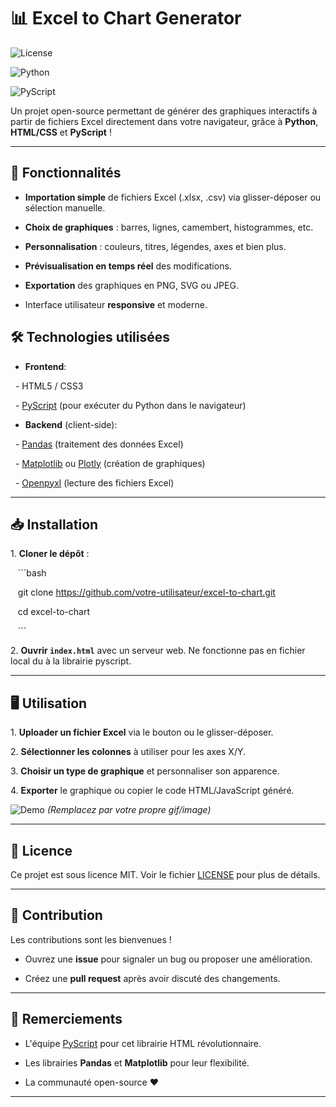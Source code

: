 # 📊 Excel to Chart Generator

![License](https://img.shields.io/badge/License-MIT-blue)

![Python](https://img.shields.io/badge/Python-3.10%2B-yellowgreen)

![PyScript](https://img.shields.io/badge/PyScript-0.1-lightgrey)

Un projet open-source permettant de générer des graphiques interactifs à partir de fichiers Excel directement dans votre navigateur, grâce à **Python**, **HTML/CSS** et **PyScript** !

---

## 🚀 Fonctionnalités

- **Importation simple** de fichiers Excel (.xlsx, .csv) via glisser-déposer ou sélection manuelle.

- **Choix de graphiques** : barres, lignes, camembert, histogrammes, etc.

- **Personnalisation** : couleurs, titres, légendes, axes et bien plus.

- **Prévisualisation en temps réel** des modifications.

- **Exportation** des graphiques en PNG, SVG ou JPEG.

- Interface utilisateur **responsive** et moderne.

## 🛠 Technologies utilisées

- **Frontend**: 

  - HTML5 / CSS3

  - [PyScript](https://pyscript.net/) (pour exécuter du Python dans le navigateur)

- **Backend** (client-side):

  - [Pandas](https://pandas.pydata.org/) (traitement des données Excel)

  - [Matplotlib](https://matplotlib.org/) ou [Plotly](https://plotly.com/) (création de graphiques)

  - [Openpyxl](https://openpyxl.readthedocs.io/) (lecture des fichiers Excel)

---

## 📥 Installation

1\. **Cloner le dépôt** :

   ```bash

   git clone https://github.com/votre-utilisateur/excel-to-chart.git

   cd excel-to-chart

   ```

2\. **Ouvrir `index.html`** avec un serveur web. Ne fonctionne pas en fichier local du à la librairie pyscript.

---

## 🖥 Utilisation

1\. **Uploader un fichier Excel** via le bouton ou le glisser-déposer.

2\. **Sélectionner les colonnes** à utiliser pour les axes X/Y.

3\. **Choisir un type de graphique** et personnaliser son apparence.

4\. **Exporter** le graphique ou copier le code HTML/JavaScript généré.

![Demo](assets/demo.gif) *(Remplacez par votre propre gif/image)*

---

## 📜 Licence

Ce projet est sous licence MIT. Voir le fichier [LICENSE](LICENSE) pour plus de détails.

---

## 🙌 Contribution

Les contributions sont les bienvenues ! 

- Ouvrez une **issue** pour signaler un bug ou proposer une amélioration.

- Créez une **pull request** après avoir discuté des changements.

---

## 🙏 Remerciements

- L'équipe [PyScript](https://pyscript.net/) pour cet librairie HTML révolutionnaire.

- Les librairies **Pandas** et **Matplotlib** pour leur flexibilité.

- La communauté open-source ❤️

---
